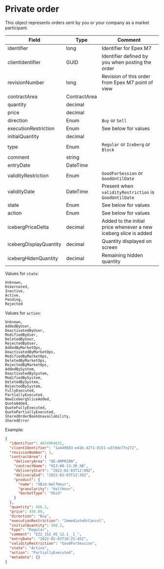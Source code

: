﻿# Private order

This object represents orders sent by you or your company as a market participant.

| Field            | Type         | Comment                                               |
|------------------|--------------|-------------------------------------------------------|
| identifier       | long         | Identifier for Epex M7                                |
| clientIdentifier | GUID         | Identifier defined by you when posting the order      |
| revisionNumber   | long         | Revision of this order from Epex M7 point of view     |
| contractArea     | ContractArea |                                                       |
| quantity         | decimal      |                                                       |
| price            | decimal      |                                                       |
| direction |  Enum        | `Buy` or `Sell`                                       |
| executionRestriction | Enum | See below for values                                  | 
| initialQuantity | decimal |                                                       |
| type | Enum | `Regular` or `Iceberg` or `Block`                     |
| comment | string |                                                       |
| entryDate | DateTime |                                                       |
| validityRestriction | Enum | `GoodForSession` or `GoodUntilDate`                   |
| validityDate | DateTime | Present when `validityRestriction` is `GoodUntilDate` |
| state | Enum | See below for values                                  |
| action | Enum | See below for values                                  |
| icebergPriceDelta | decimal | Added to the initial price whenever a new iceberg slice is added |
| icebergDisplayQuantity | decimal | Quantity displayed on screen |
| icebergHidenQuantity | decimal | Remaining hidden quantity |

Values for `state`:
```
Unknown,
Hibernated,
Inactive,
Active,
Pending,
Rejected
```

Values for `action`:
```
Unknown,
AddedByUser,
DeactivatedByUser,
ModifiedByUser,
DeletedByUser,
RejectedByUser,
AddedByMarketOps,
DeactivatedByMarketOps,
ModifiedByMarketOps,
DeletedByMarketOps,
RejectedByMarketOps,
AddedBySystem,
DeactivatedBySystem,
ModifiedBySystem,
DeletedBySystem,
RejectedBySystem,
FullyExecuted,
PartiallyExecuted,
NewIcebergSliceAdded,
QuoteAdded,
QuoteFullyExecuted,
QuotePartiallyExecuted,
SharedOrderBookUnavailability,
SharedError
```

Example:
```json
{
  "identifier": 4654964631,
  "clientIdentifier": "1a449683-e416-4271-8151-a37dde77e272",
  "revisionNumber": 1,
  "contractArea": {
    "deliveryArea": "DE-AMPRION",
    "contractName": "H13:00-13:30_XB",
    "deliveryStart": "2022-02-03T12:00Z",
    "deliveryEnd": "2022-02-03T12:30Z",
    "product": {
      "name": "XBid-HalfHour",
      "granularity": "HalfHour",
      "marketType": "Xbid"
    }
  },
  "quantity": 456.2,
  "price": 456.89,
  "direction": "Buy",
  "executionRestriction": "ImmediateOrCancel",
  "initialQuantity": 568.2,
  "type": "Regular",
  "comment": "EZ2_152_45_12.1__I_",
  "entryDate": "2022-02-03T10:25:45Z",
  "validityRestriction": "GoodForSession",
  "state": "Active",
  "action": "PartiallyExecuted",
  "metadata": {}
}
```
